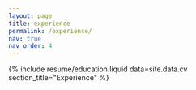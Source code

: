 ```yaml
---
layout: page
title: experience
permalink: /experience/
nav: true
nav_order: 4
---
```


{% include resume/education.liquid data=site.data.cv section_title="Experience" %}
